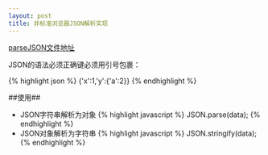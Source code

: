 ```yaml
---
layout: post
title: 非标准浏览器JSON解析实现
---
```


[parseJSON文件地址](https://github.com/Johnqing/parseJSON/blob/master/parsejson.js)

JSON的语法必须正确键必须用引号包裹：

{% highlight json %}
{'x':1,'y':{'a':2}}
{% endhighlight %}

##使用##

+ JSON字符串解析为对象
{% highlight javascript %}
JSON.parse(data);
{% endhighlight %}
+ JSON对象解析为字符串
{% highlight javascript %}
JSON.stringify(data);
{% endhighlight %}
